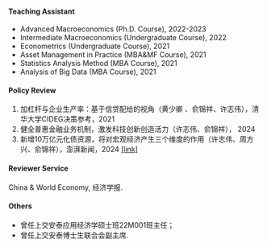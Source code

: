 #### Teaching Assistant
* Advanced Macroeconomics (Ph.D. Course), 2022-2023
* Intermediate Macroeconomics (Undergraduate Course), 2022
* Econometrics (Undergraduate Course), 2021
* Asset Management in Practice (MBA&MF Course), 2021
* Statistics Analysis Method (MBA Course), 2021
* Analysis of Big Data (MBA Course), 2021

#### Policy Review
1. 加杠杆与企业生产率：基于信贷配给的视角（黄少卿 、俞锦祥、许志伟），清华大学CIDEG决策参考，2021
2. 健全普惠金融业务机制，激发科技创新创造活力（许志伟、俞锦祥）， 2024
3. 新增10万亿元化债资源，将对宏观经济产生三个维度的作用（许志伟、周方兴、俞锦祥），澎湃新闻，2024 [[link]](https://m.thepaper.cn/newsDetail_forward_29289953) 

#### Reviewer Service
China & World Economy, 经济学报.

#### Others
* 曾任上交安泰应用经济学硕士班22M001班主任；
* 曾任上交安泰博士生联合会副主席.
